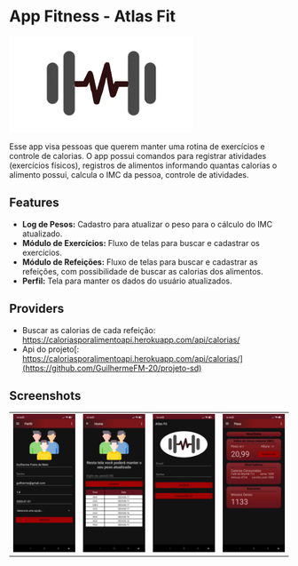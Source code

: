 # App Fitness - Atlas Fit

![Crefti Logo](https://raw.githubusercontent.com/GuilhermeFM-20/atlas-fit/main/app/src/main/res/drawable/logo1.png)

Esse app visa pessoas que querem manter uma rotina de exercícios e controle de calorias. O app possui  comandos para registrar atividades (exercícios físicos), registros de alimentos informando quantas calorias o alimento possui, calcula o IMC da pessoa, controle de atividades. 
## Features

- **Log de Pesos:** Cadastro para atualizar o peso para o cálculo do IMC atualizado.
- **Módulo de Exercícios:** Fluxo de telas para buscar e cadastrar os exercícios.
- **Módulo de Refeições:** Fluxo de telas para buscar e cadastrar as refeições, com possibilidade de buscar as calorias dos alimentos.
- **Perfil:** Tela para manter os dados do usuário atualizados.

## Providers

- Buscar as calorias de cada refeição: https://caloriasporalimentoapi.herokuapp.com/api/calorias/
- Api do projeto[: https://caloriasporalimentoapi.herokuapp.com/api/calorias/](https://github.com/GuilhermeFM-20/projeto-sd)

## Screenshots

<table>
  <tr>
    <td><img src="img/perfil.jpeg" width="200"> </td>
    <td><img src="img/log.jpeg" width="200"> </td>
    <td><img src="img/login.jpeg" width="200"> </td>
    <td><img src="img/dashboard.jpeg" width="200"> </td>
  </tr>
</table>

